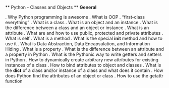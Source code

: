 ** Python - Classes and Objects **
**General**

   . Why Python programming is awesome
   . What is OOP
   . “first-class everything”
   . What is a class
   . What is an object and an instance
   . What is the difference between a class and an object or instance
   . What is an attribute
   . What are and how to use public, protected and private attributes
   . What is self
   . What is a method
   . What is the special __init__ method and how to use it
   . What is Data Abstraction, Data Encapsulation, and Information Hiding
   . What is a property
   . What is the difference between an attribute and a property in Python
   . What is the Pythonic way to write getters and setters in Python
   . How to dynamically create arbitrary new attributes for existing instances of a class
   . How to bind attributes to object and classes
   . What is the __dict__ of a class and/or instance of a class and what does it contain
   . How does Python find the attributes of an object or class
   . How to use the getattr function
